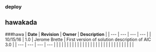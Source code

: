 ### deploy

## hawakada
###hawa
| **Date** | **Revision** | **Owner** | **Description** |
| --- | --- | --- | --- |
| 10/15/16 | 1.0 | Jerome Brette | First version of solution description of AIC 3.0 |
| --- | --- | --- | --- |
|
 |
 |
 |
 |
|
 |
 |
 |
 |
|
 |
 |
 |
 |
|
 |
 |
 |
 |
|
 |
 |
 |
 |
|
 |
 |
 |
 |
